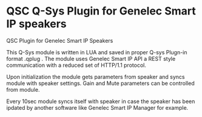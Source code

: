 # QSC Q-Sys Plugin for Genelec Smart IP speakers <!-- omit in toc -->

QSC Plugin for Genelec Smart IP Speakers

This Q-Sys module is written in LUA and saved in proper Q-sys Plugn-in format .qplug .
The module uses Genelec Smart IP API a REST style communication with a reduced set of HTTP/1.1 protocol.

Upon initialization the module gets parameters from speaker and syncs module with speaker settings.
Gain and Mute parameters can be controlled from module.

Every 10sec module syncs itself with speaker in case the speaker has been ipdated by another software like
Genelec Smart IP Manager for example.
